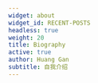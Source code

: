 ```yaml
---
widget: about
widget_id: RECENT-POSTS
headless: true
weight: 20
title: Biography
active: true
author: Huang Gan
subtitle: 自我介绍
---
```

